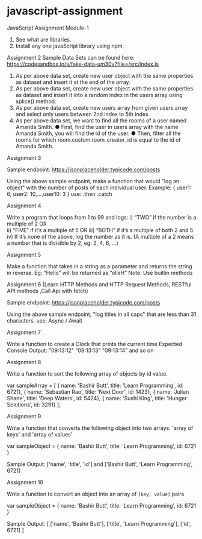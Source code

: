 # javascript-assignment



JavaScript Assignment Module-1

1. See what are libraries.
2. Install any one javaScript library using npm.



Assignment 2
Sample Data Sets can be found here: 
https://codesandbox.io/s/fake-data-um30v?file=/src/index.js 

1. As per above data set, create new user object with the same properties as dataset and insert it at the end of the array. 
2. As per above data set, create new user object with the same properties as dataset and insert it into a random index in the users array using splice() method. 
3. As per above data set, create new users array from given users array and select only users between 2nd index to 5th index. 
4. As per above data set, we want to find all the rooms of a user named Amanda Smith. 
● First, find the user in users array with the name Amanda Smith, you will find the id of the user. 
● Then, filter all the rooms for which room.custom.room_creator_id is equal to the id of Amanda Smith.


Assignment 3

Sample endpoint: https://jsonplaceholder.typicode.com/posts 

Using the above sample endpoint, make a function that would "log an object" with the number of posts of each individual user.
Example: { user1: 6, user2: 10,...,user10: 3 }
use: .then .catch

Assignment 4

Write a program that loops from 1 to 99 and logs: 
i) “TWO” if the number is a multiple of 2 OR  
ii) “FIVE” if it’s a multiple of 5 OR 
iii) “BOTH” if it’s a multiple of both 2 and 5
iv) If it’s none of the above, log the number as it is.
(A multiple of a 2 means a number that is divisible by 2, eg: 2, 4, 6, …)


Assignment 5

Make a function that takes in a string as a parameter and returns the string in reverse.
Eg: “Hello” will be returned as “olleH”
Note: Use builtin methods


Assignment 6 (Learn HTTP Methods and HTTP Request Methods, RESTful API methods ,Call Api with fetch)

Sample endpoint: https://jsonplaceholder.typicode.com/posts 

Using the above sample endpoint, "log titles in all caps" that are less than 31 characters.
use: Async / Await


Assignment 7

Write a function to create a Clock that prints the current time
Expected Console Output:
"09:13:12"
"09:13:13"
"09:13:14"
and so on

Assignment 8

Write a function to sort the following array of objects by id value.

var sampleArray = [ 
      { name: 'Bashir Butt', title: 'Learn Programming', id: 6721},
      { name: 'Sebastian Rao', title: 'Next Door', id: 1423},
      { name: 'Julian Shane', title: 'Deep Waters', id: 5424},
      { name: 'Sushi King', title: 'Hunger Solutions', id: 3291}
   ];

Assignment 9 

Write a function that converts the following object into two arrays: 'array of keys' and 'array of values'

var sampleObject = { 
       name: 'Bashir Butt', 
       title: 'Learn Programming', 
       id: 6721 
}

Sample Output: ['name', 'title', 'id'] and ['Bashir Butt', 'Learn Programming', 6721]

Assignment 10

Write a function to convert an object into an array of `[key, value]` pairs

var sampleObject = { 
       name: 'Bashir Butt', 
       title: 'Learn Programming', 
       id: 6721 
}

Sample Output: [ ['name', 'Bashir Butt'], ['title', 'Learn Programming'], ['id', 6721] ]
 

 
